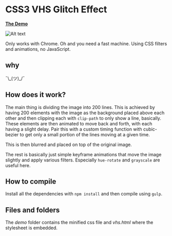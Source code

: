 # CSS3 VHS Glitch Effect
**[The Demo](http://dulnan.net/vhs)**

![Alt text](vhs-glitch.gif?raw=true)

Only works with Chrome. Oh and you need a fast machine.
Using CSS filters and animations, no JavaScript.

## why
¯\\\_(ツ)_/¯ 

## How does it work?
The main thing is dividing the image into 200 lines. This is achieved by having 200 elements with the image as the background placed above each other and then clipping each with `clip-path` to only show a line, basically.
These elements are then animated to move back and forth, with each having a slight delay. Pair this with a custom timing function with cubic-bezier to get only a small portion of the lines moving at a given time.

This is then blurred and placed on top of the original image.

The rest is basically just simple keyframe animations that move the image slightly and apply various filters. Especially `hue-rotate` and `grayscale` are useful here.

## How to compile
Install all the dependencies with `npm install` and then compile using `gulp`.

## Files and folders
The *demo* folder contains the minified css file and *vhs.html* where the stylesheet is embedded.
